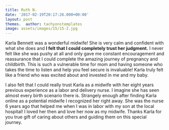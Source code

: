 ```yaml
---
title: Ruth N.
date: '2017-02-19T20:17:26.000+00:00'
layout: post
themes.  author: tachyonstemplates
image: assets/images/15/15-2.jpg
---
```


Karla Bennett was a wonderful midwife! She is very calm and confident with what she does and **I felt that I could completely trust her judgment.** I never felt like she was pushy at all and only gave me constant encouragement and reassurance that I could complete the amazing journey of pregnancy and childbirth. This is such a vulnerable time for mom and having someone who takes the time to listen and help you feel secure is invaluable! Karla truly felt like a friend who was excited about and invested in me and my baby.

I also felt that I could really trust Karla as a midwife with her eight years previous experience as a labor and delivery nurse. I imagine she has seen almost every birth scenario there is. Strangely enough after finding Karla online as a potential midwife I recognized her right away. She was the nurse 6 years ago that helped me when I was in labor with my son at the local hospital! I loved her then and love her now as my midwife. Thanks Karla for you true gift of caring about others and guiding them on this special journey.
